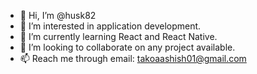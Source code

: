 - 👋 Hi, I’m @husk82
- 👀 I’m interested in application development.
- 🌱 I’m currently learning React and React Native. 
- 💞️ I’m looking to collaborate on any project available.
- 📫 Reach me through email: takoaashish01@gmail.com

<!---
husk82/husk82 is a ✨ special ✨ repository because its `README.md` (this file) appears on your GitHub profile.
You can click the Preview link to take a look at your changes.
--->
